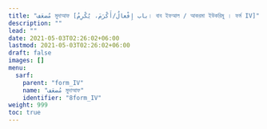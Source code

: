 ```yaml
---
title: "مُضعَف মুদাআফ [باب إِفْعالٌ/أَكْرَمَ، يُكْرِمُ। বাব ইফআল / আকরমা ইউকরিমু । ফর্ম IV]"
description: ""
lead: ""
date: 2021-05-03T02:26:02+06:00
lastmod: 2021-05-03T02:26:02+06:00
draft: false
images: []
menu: 
  sarf:
    parent: "form_IV"
    name: "مُضعَف মুদাআফ"
    identifier: "8form_IV"
weight: 999
toc: true
---
```



